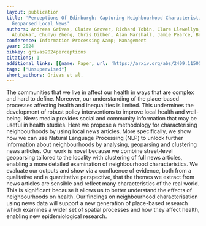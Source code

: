 ```yaml
---
layout: publication
title: 'Perceptions Of Edinburgh: Capturing Neighbourhood Characteristics By Clustering
  Geoparsed Local News'
authors: Andreas Grivas, Claire Grover, Richard Tobin, Clare Llewellyn, Eleojo Oluwaseun
  Abubakar, Chunyu Zheng, Chris Dibben, Alan Marshall, Jamie Pearce, Beatrice Alex
conference: Information Processing &amp; Management
year: 2024
bibkey: grivas2024perceptions
citations: 1
additional_links: [{name: Paper, url: 'https://arxiv.org/abs/2409.11505'}]
tags: ["Unsupervised"]
short_authors: Grivas et al.
---
```

The communities that we live in affect our health in ways that are complex
and hard to define. Moreover, our understanding of the place-based processes
affecting health and inequalities is limited. This undermines the development
of robust policy interventions to improve local health and well-being. News
media provides social and community information that may be useful in health
studies. Here we propose a methodology for characterising neighbourhoods by
using local news articles. More specifically, we show how we can use Natural
Language Processing (NLP) to unlock further information about neighbourhoods by
analysing, geoparsing and clustering news articles. Our work is novel because
we combine street-level geoparsing tailored to the locality with clustering of
full news articles, enabling a more detailed examination of neighbourhood
characteristics. We evaluate our outputs and show via a confluence of evidence,
both from a qualitative and a quantitative perspective, that the themes we
extract from news articles are sensible and reflect many characteristics of the
real world. This is significant because it allows us to better understand the
effects of neighbourhoods on health. Our findings on neighbourhood
characterisation using news data will support a new generation of place-based
research which examines a wider set of spatial processes and how they affect
health, enabling new epidemiological research.